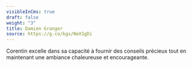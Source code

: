 ```yaml
---
visibleInCms: true
draft: false
weight: "3"
title: Damien Granger
source: https://g.co/kgs/NeX1gDi
---
```

Corentin excelle dans sa capacité à fournir des conseils précieux tout en maintenant une ambiance chaleureuse et encourageante.